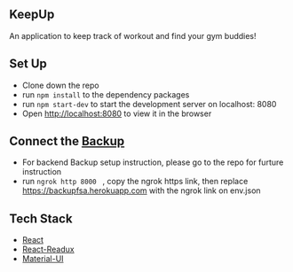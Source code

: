 ## KeepUp
An application to keep track of workout and find your gym buddies!

## Set Up
- Clone down the repo
- run ``npm install`` to the dependency packages
- run ``npm start-dev`` to start the development server on localhost: 8080
- Open [http://localhost:8080](http://localhost:8080) to view it in the browser

## Connect the [Backup](https://github.com/FoodieFSA/backup)
- For backend Backup setup instruction, please go to the repo for furture instruction
- run ``ngrok http 8000 `` , copy the ngrok https link, then replace https://backupfsa.herokuapp.com with the ngrok link on env.json

## Tech Stack
- [React](https://reactjs.org/)
- [React-Readux](https://react-redux.js.org/)
- [Material-UI](https://material-ui.com/)
